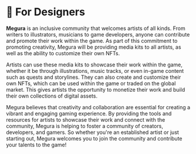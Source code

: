 # 🎨 For Designers

**Megura** is an inclusive community that welcomes artists of all kinds. From writers to illustrators, musicians to game developers, anyone can contribute and promote their work within the game. As part of this commitment to promoting creativity, Megura will be providing media kits to all artists, as well as the ability to customize their own NFTs.

Artists can use these media kits to showcase their work within the game, whether it be through illustrations, music tracks, or even in-game content such as quests and storylines. They can also create and customize their own NFTs, which can be used within the game or traded on the global market. This gives artists the opportunity to monetize their work and build their own collections of digital assets.

Megura believes that creativity and collaboration are essential for creating a vibrant and engaging gaming experience. By providing the tools and resources for artists to showcase their work and connect with the community, Megura is helping to foster a community of creators, developers, and gamers. So whether you're an established artist or just starting out, Megura welcomes you to join the community and contribute your talents to the game!
